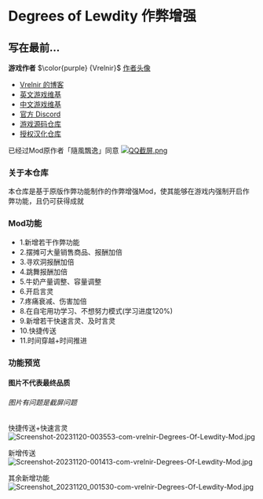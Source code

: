# Degrees of Lewdity 作弊增强

## 写在最前...
<b>游戏作者</b> $\color{purple} {Vrelnir}$ [作者头像](https://i.postimg.cc/9fX0Wjg4/avatar-png-200-200.png)
  - [Vrelnir 的博客](https://vrelnir.blogspot.com)
  - [英文游戏维基](https://degreesoflewdity.miraheze.org/wiki)
  - [中文游戏维基](https://degreesoflewditycn.miraheze.org/wiki)
  - [官方 Discord](https://discord.gg/VznUtEhDOL)
  - [游戏源码仓库](https://gitgud.io/Vrelnir/degrees-of-lewdity/-/tree/master)
- [授权汉化仓库](https://github.com/Eltirosto/Degrees-of-Lewdity-Chinese-Localization)

已经过Mod原作者「隨風飄逸」同意
[![QQ截屏.png](https://picst.sunbangyan.cn/2023/11/19/b689b0aba663b9a75ec8382adb2056e6.webp)](https://i.postimg.cc/6QyvQydF/Image-1700406505100-edit-125728719731855.png)

### 关于本仓库

本仓库是基于原版作弊功能制作的作弊增强Mod，使其能够在游戏内强制开启作弊功能，且仍可获得成就

### Mod功能
- 1.新增若干作弊功能
- 2.摆摊可大量销售商品、报酬加倍
- 3.寻欢洞报酬加倍
- 4.跳舞报酬加倍
- 5.牛奶产量调整、容量调整
- 6.开启言灵
- 7.疼痛衰减、伤害加倍
- 8.在自宅用功学习、不想努力模式(学习进度120%)
- 9.新增若干快速言灵、及时言灵
- 10.快捷传送
- 11.时间穿越+时间推进

### 功能预览
#### 图片不代表最终品质
###### 图片有问题是截屏问题

快捷传送+快速言灵
![Screenshot-20231120-003553-com-vrelnir-Degrees-Of-Lewdity-Mod.jpg](https://i.postimg.cc/htQY3H8X/Screenshot-20231120-003553-com-vrelnir-Degrees-Of-Lewdity-Mod.jpg)

新增传送
![Screenshot-20231120-001413-com-vrelnir-Degrees-Of-Lewdity-Mod.jpg](https://i.postimg.cc/7Yr9V6bv/Screenshot-20231120-001413-com-vrelnir-Degrees-Of-Lewdity-Mod.jpg)

其余新增功能
![Screenshot_20231120_001530-com-vrelnir-Degrees-Of-Lewdity-Mod.jpg](https://upload.cc/i1/2023/11/20/R8FLhf.jpg)
